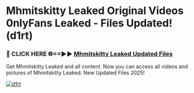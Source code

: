 # Mhmitskitty Leaked Original Videos 0nlyFans Leaked - Files Updated! (d1rt)

<h3>🔴 CLICK HERE 🌐==►► <a href="https://tinyurl.com/ehrbuxhb" rel="nofollow">Mhmitskitty Leaked Updated Files</a></h3>

Get Mhmitskitty Leaked and all content. Now you can access all videos and pictures of Mhmitskitty Leaked. New Updated Files 2025!

[![d1rt](https://i.imgur.com/lVYEuWS.gif)](https://tinyurl.com/ehrbuxhb)
